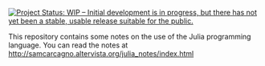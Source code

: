 [![Project Status: WIP – Initial development is in progress, but there has not yet been a stable, usable release suitable for the public.](https://www.repostatus.org/badges/latest/wip.svg)](https://www.repostatus.org/#wip)

This repository contains some notes on the use of the Julia programming language. You can read the notes at http://samcarcagno.altervista.org/julia_notes/index.html
